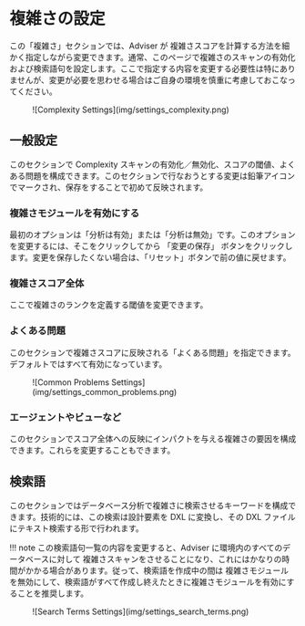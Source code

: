 # 複雑さの設定

この「複雑さ」セクションでは、Adviser が 複雑さスコアを計算する方法を細かく指定しながら変更できます。通常、このページで複雑さのスキャンの有効化および検索語句を設定します。ここで指定する内容を変更する必要性は特にありませんが、変更が必要を思わせる場合はご自身の環境を慎重に考慮しておこなってください。

<figure markdown="1">
  ![Complexity Settings](img/settings_complexity.png)
</figure>

## 一般設定
このセクションで Complexity スキャンの有効化／無効化、スコアの閾値、よくある問題を構成できます。このセクションで行なおうとする変更は鉛筆アイコンでマークされ、保存をすることで初めて反映されます。

### 複雑さモジュールを有効にする
最初のオプションは「分析は有効」または「分析は無効」です。このオプションを変更するには、そこをクリックしてから 「変更の保存」 ボタンをクリックします。変更を保存したくない場合は、「リセット」ボタンで前の値に戻せます。

### 複雑さスコア全体
ここで複雑さのランクを定義する閾値を変更できます。

### よくある問題
このセクションで複雑さスコアに反映される「よくある問題」を指定できます。デフォルトではすべて有効になっています。

<figure markdown="1">
  ![Common Problems Settings](img/settings_common_problems.png)
</figure>

### エージェントやビューなど
このセクションでスコア全体への反映にインパクトを与える複雑さの要因を構成できます。これらを変更することもできます。

## 検索語
このセクションではデータベース分析で複雑さに検索させるキーワードを構成できます。技術的には、この検索は設計要素を DXL に変換し、その DXL ファイルにテキスト検索する形で行われます。

!!! note
    この検索語句一覧の内容を変更すると、Adviser に環境内のすべてのデータベースに対して 複雑さスキャンをさせることになり、これにはかなりの時間がかかる場合があります。従って、検索語を作成中の間は 複雑さモジュールを無効にして、検索語がすべて作成し終えたときに複雑さモジュールを有効にすることを推奨します。
    
<figure markdown="1">
  ![Search Terms Settings](img/settings_search_terms.png)
</figure>
